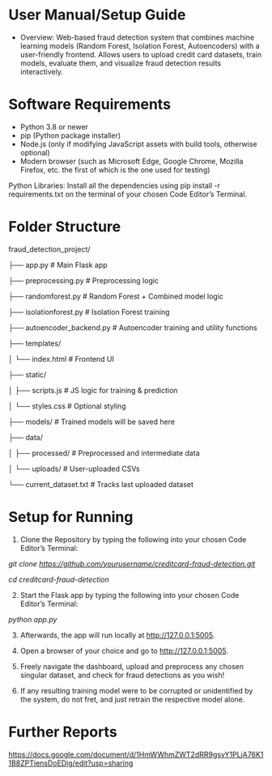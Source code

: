 # User Manual/Setup Guide
- Overview: Web-based fraud detection system that combines machine learning models (Random Forest, Isolation Forest, Autoencoders) with a user-friendly frontend. Allows users to upload credit card datasets, train models, evaluate them, and visualize fraud detection results interactively.

# Software Requirements
- Python 3.8 or newer
- pip (Python package installer)
- Node.js (only if modifying JavaScript assets with build tools, otherwise optional)
- Modern browser (such as Microsoft Edge, Google Chrome, Mozilla Firefox, etc. the first of which is the one used for testing)

Python Libraries: Install all the dependencies using pip install -r requirements.txt on the terminal of your chosen Code Editor’s Terminal.

# Folder Structure
fraud_detection_project/

├── app.py                   # Main Flask app

├── preprocessing.py         # Preprocessing logic

├── randomforest.py          # Random Forest + Combined model logic

├── isolationforest.py       # Isolation Forest training

├── autoencoder_backend.py   # Autoencoder training and utility functions

├── templates/

│   └── index.html           # Frontend UI

├── static/

│   ├── scripts.js           # JS logic for training & prediction

│   └── styles.css           # Optional styling

├── models/                  # Trained models will be saved here

├── data/

│   ├── processed/           # Preprocessed and intermediate data

│   └── uploads/             # User-uploaded CSVs

└── current_dataset.txt      # Tracks last uploaded dataset

# Setup for Running
1. Clone the Repository by typing the following into your chosen Code Editor’s Terminal:

  *git clone https://github.com/yourusername/creditcard-fraud-detection.git*

  *cd creditcard-fraud-detection*

2. Start the Flask app by typing the following into your chosen Code Editor’s Terminal: 

  *python app.py*

3. Afterwards, the app will run locally at http://127.0.0.1:5005. 

4. Open a browser of your choice and go to http://127.0.0.1:5005.

5. Freely navigate the dashboard, upload and preprocess any chosen singular dataset, and check for fraud detections as you wish!

6. If any resulting training model were to be corrupted or unidentified by the system, do not fret, and just retrain the respective model alone.

# Further Reports
https://docs.google.com/document/d/1HmWWhmZWT2dRR9gsvY1PLjA76K11B8ZPTiensDoEDig/edit?usp=sharing

